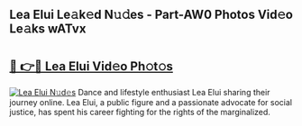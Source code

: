 ## Lea Elui Le𝚊k𝚎d N𝚞𝚍es - Part-AW0 Photos Vid𝚎o Le𝚊ks wATvx

# <h2><a href="http://fbcnctn.evod.top/?m=Lea+Elui">🔗 👉🔴 Lea Elui Vid𝚎o Ph𝚘t𝚘s</a></h2>

[![Lea Elui N𝚞d𝚎s](https://i.imgur.com/8V9OHl7.gif)](http://fbcnctn.evod.top/?m=Lea+Elui)
Dance and lifestyle enthusiast Lea Elui sharing their journey online. Lea Elui, a public figure and a passionate advocate for social justice, has spent his career fighting for the rights of the marginalized. 
